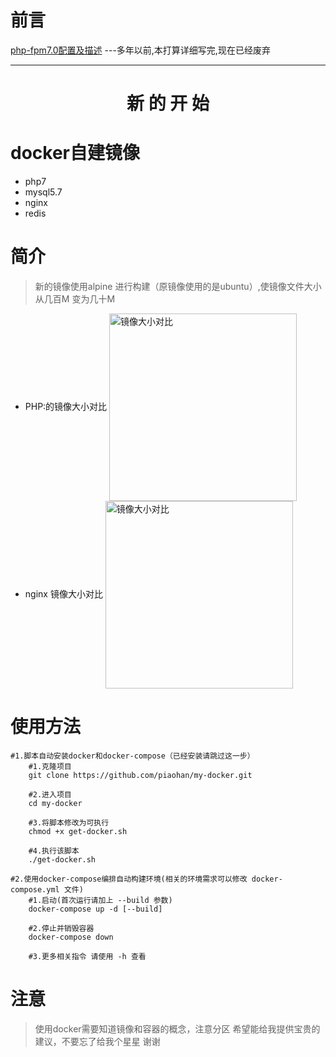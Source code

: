 # 前言
[php-fpm7.0配置及描述](https://hub.docker.com/r/muyong/php7.0-fpm/) ---多年以前,本打算详细写完,现在已经废弃

---
<h1 align="center">新 的 开 始</h1>


# docker自建镜像

* php7
* mysql5.7
* nginx
* redis

# 简介

> 新的镜像使用alpine 进行构建（原镜像使用的是ubuntu）,使镜像文件大小从几百M 变为几十M

* PHP:的镜像大小对比
<img src="https://s2.ax1x.com/2019/07/12/ZfKFx0.png" width = "300" height = "300" alt="镜像大小对比" 
align=center>
* nginx 镜像大小对比
<img src="https://s2.ax1x.com/2019/07/15/Zo1IyQ.png" width = "300" height = "300" alt="镜像大小对比" 
align=center>

# 使用方法

```shell
#1.脚本自动安装docker和docker-compose（已经安装请跳过这一步）
    #1.克隆项目
    git clone https://github.com/piaohan/my-docker.git
    
    #2.进入项目
    cd my-docker
    
    #3.将脚本修改为可执行
    chmod +x get-docker.sh
    
    #4.执行该脚本
    ./get-docker.sh

#2.使用docker-compose编排自动构建环境(相关的环境需求可以修改 docker-compose.yml 文件)
    #1.启动(首次运行请加上 --build 参数)
    docker-compose up -d [--build] 
    
    #2.停止并销毁容器
    docker-compose down
    
    #3.更多相关指令 请使用 -h 查看
```
# 注意

> 使用docker需要知道镜像和容器的概念，注意分区
> 希望能给我提供宝贵的建议，不要忘了给我个星星 谢谢